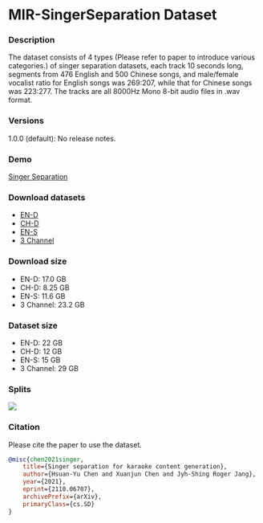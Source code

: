 # MIR-SingerSeparation Dataset

### Description
The dataset consists of 4 types (Please refer to paper to introduce various categories.) of singer separation datasets, each track 10 seconds long, segments from 476 English and 500 Chinese songs, and male/female vocalist ratio for English songs was 269:207, while that for Chinese songs was 223:277. The tracks are all 8000Hz Mono 8-bit audio files in .wav format.
### Versions
1.0.0 (default): No release notes.


### Demo
<a href="https://gulaerchen.github.io/MIR-SingerSeparation/" target="_blank"> Singer Separation </a>


### Download datasets
* <a href="http://mirlab.org/dataset/public/EN-D.zip" target="_blank"> EN-D </a>
* <a href="http://mirlab.org/dataset/public/CH-D.zip" target="_blank"> CH-D </a>
* <a href="http://mirlab.org/dataset/public/EN-S.zip" target="_blank"> EN-S </a>
* <a href="http://mirlab.org/dataset/public/3_Channel.zip" target="_blank"> 3 Channel </a>

### Download size
* EN-D: 17.0 GB
* CH-D: 8.25 GB
* EN-S: 11.6 GB
* 3 Channel: 23.2 GB

### Dataset size
* EN-D: 22 GB
* CH-D: 12 GB
* EN-S: 15 GB
* 3 Channel: 29 GB

### Splits
![](https://i.imgur.com/bXUBHa5.png)

### Citation

Please cite the paper to use the dataset.
```bibtex
@misc{chen2021singer,
    title={Singer separation for karaoke content generation},
    author={Hsuan-Yu Chen and Xuanjun Chen and Jyh-Shing Roger Jang},
    year={2021},
    eprint={2110.06707},
    archivePrefix={arXiv},
    primaryClass={cs.SD}
}
```
